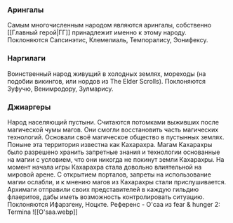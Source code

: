 ### Арингалы
Самым многочисленным народом являются арингалы, собственно [[Главный герой|ГГ]] принадлежит именно к этому народу.
Поклоняются Сапсинэтис, Клемелиаль, Темпоралису, Эонифексу.

### Наргилаги
Воинственный народ живущий в холодных землях, мореходы (на подобии викингов, или нордов из The Elder Scrolls).
Поклоняются Зуфучю, Венимродору, Зулмарису.

### Джиаргеры
Народ населяющий пустыни. Считаются потомками выживших после магической чумы магов. Они смогли восстановить часть магических технологий. Основали своё магическое общество в пустынных землях. Поныне эта территория известна как Кахарахра.
Магам Кахарахры было разрешено хранить запретные знания и технологии основанные на магии с условием, что они никогда не покинут земли Кахарахры.
На момент начала игры Кахарахра стала довольно влиятельной на мировой арене. 
С открытием порталов, запреты на использование магии ослабли, и к мнению магов из Кахарахры стали прислушивается. Архимаги отправили своих представителей в каждую гильдию флаеритов, дабы иметь возможность контролировать ситуацию.
Поклоняются Ифарзгену, Ноцкте.
Референс - О'caа из fear & hunger 2: Termina
![[O'saa.webp]]
